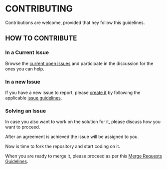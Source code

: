 # CONTRIBUTING

Contributions are welcome, provided that hey follow this guidelines.


## HOW TO CONTRIBUTE

### In a Current Issue

Browse the [current open issues](https://gitlab.com/exadra37-playground/docker-compose/issues) and participate in the
discussion for the ones you can help.


### In a new Issue

If you have a new issue to report, please [create it](https://gitlab.com/exadra37-playground/docker-compose/issues/new) by
following the applicable [issue guidelines](docs/how-to/create_an_issue.md).


### Solving an Issue

In case you also want to work on the solution for it, please discuss how you want to proceed.

After an agreement is achieved the issue will be assigned to you.

Now is time to fork the repository and start coding on it.

When you are ready to merge it, please proceed as per this [Merge Requests Guidelines](docs/how-to/create_a_merge_request.md).
